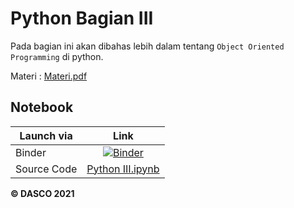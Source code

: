 # Python Bagian III

Pada bagian ini akan dibahas lebih dalam tentang `Object Oriented Programming` di python. 

Materi : [Materi.pdf](Materi.pdf)

## Notebook

| Launch via | Link     |
| ------     | :------: |
| Binder     | [![Binder](https://mybinder.org/badge_logo.svg)](https://mybinder.org/v2/gh/DASCOUNJ/Materi/03b10bd56bdcc1b13149671eb0937ce44b15a7d9?filepath=01.%20Python%2FBagian%20III%2FPython%20III.ipynb) |
| Source Code | [Python III.ipynb](Python%20III.ipynb) |

**© DASCO 2021**